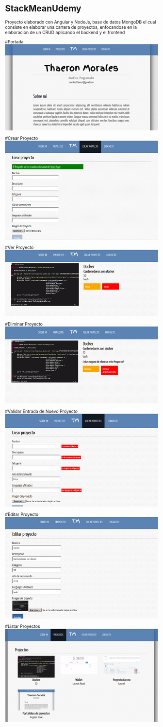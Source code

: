 # StackMeanUdemy
Proyecto elaborado con Angular y NodeJs, base de datos MongoDB el cual consiste en elaborar una cartera de proyectos, enfocandose en la elaboración de un CRUD aplicando el backend y el frontend

#Portada
<img src="/img/1.png">

#Crear Proyecto
<img src="/img/2.png">

#Ver Proyecto
<img src="/img/3.png">

#Eliminar Proyecto
<img src="/img/4.png">

#Validar Entrada de Nuevo Proyecto
<img src="/img/5.png">

#Editar Proyecto
<img src="/img/6.png">

#Listar Proyectos
<img src="/img/7.png">